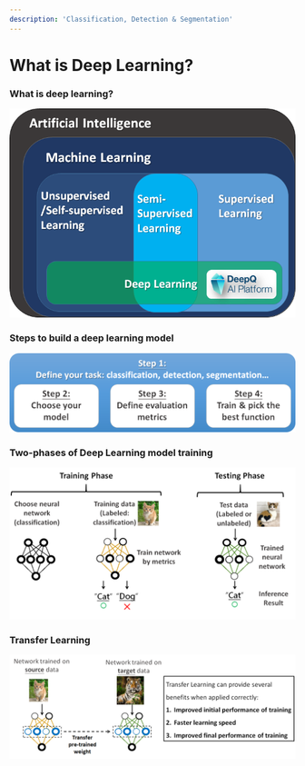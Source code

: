 ```yaml
---
description: 'Classification, Detection & Segmentation'
---
```


# What is Deep Learning?

### What is deep learning?

![](../.gitbook/assets/image%20%28124%29.png)

### Steps to build a deep learning model

![](../.gitbook/assets/image%20%2898%29.png)



### Two-phases of Deep Learning model training



![](../.gitbook/assets/image%20%28115%29.png)





### Transfer Learning

![](../.gitbook/assets/image%20%2874%29.png)



